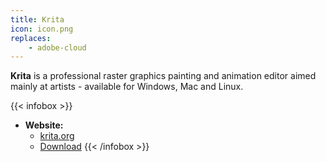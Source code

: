```yaml
---
title: Krita
icon: icon.png
replaces:
    - adobe-cloud
---
```


**Krita** is a professional raster graphics painting and animation editor aimed mainly at artists - available for Windows, Mac and Linux.

{{< infobox >}}
- **Website:**
    - [krita.org](https://krita.org/en/)
    - [Download](https://krita.org/en/download)
{{< /infobox >}}
